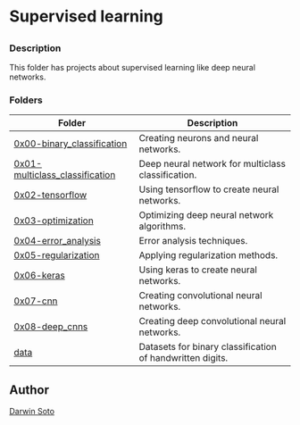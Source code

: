 # Supervised learning

##

### Description

This folder has projects about supervised learning like deep neural networks.

### Folders

| Folder | Description |
| ------ | ------ |
| [0x00-binary_classification](0x00-binary_classification) | Creating neurons and neural networks. |
| [0x01-multiclass_classification](0x01-multiclass_classification) | Deep neural network for multiclass classification. |
| [0x02-tensorflow](0x02-tensorflow) | Using tensorflow to create neural networks. |
| [0x03-optimization](0x03-optimization) | Optimizing deep neural network algorithms. |
| [0x04-error_analysis](0x04-error_analysis) | Error analysis techniques. |
| [0x05-regularization](0x05-regularization) | Applying regularization methods. |
| [0x06-keras](0x06-keras) | Using keras to create neural networks. |
| [0x07-cnn](0x07-cnn) | Creating convolutional neural networks. |
| [0x08-deep_cnns](0x08-deep_cnns) | Creating deep convolutional neural networks. |
| [data](data) | Datasets for binary classification of handwritten digits. |


## Author

[Darwin Soto](https://twitter.com/darutos)
